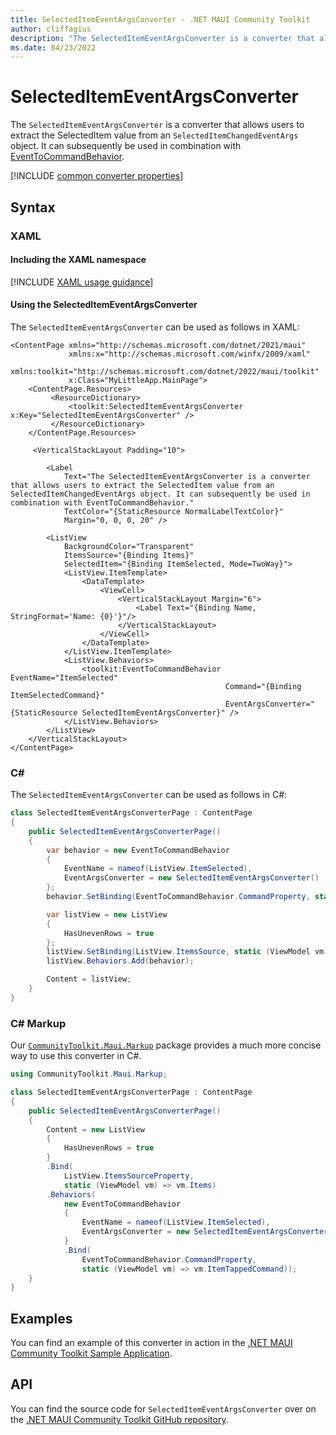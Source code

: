 ```yaml
---
title: SelectedItemEventArgsConverter - .NET MAUI Community Toolkit
author: cliffagius
description: "The SelectedItemEventArgsConverter is a converter that allows users to extract the SelectedItem value from an SelectedItemChangedEventArgs object. It can subsequently be used in combination with EventToCommandBehavior"
ms.date: 04/23/2022
---
```


# SelectedItemEventArgsConverter

The `SelectedItemEventArgsConverter` is a converter that allows users to extract the SelectedItem value from an `SelectedItemChangedEventArgs` object. It can subsequently be used in combination with [EventToCommandBehavior](../behaviors/event-to-command-behavior.md).

[!INCLUDE [common converter properties](../includes/communitytoolkit-converter.md)]

## Syntax

### XAML

#### Including the XAML namespace

[!INCLUDE [XAML usage guidance](../includes/xaml-usage.md)]

#### Using the SelectedItemEventArgsConverter

The `SelectedItemEventArgsConverter` can be used as follows in XAML:

```xaml
<ContentPage xmlns="http://schemas.microsoft.com/dotnet/2021/maui"
             xmlns:x="http://schemas.microsoft.com/winfx/2009/xaml"
             xmlns:toolkit="http://schemas.microsoft.com/dotnet/2022/maui/toolkit"
             x:Class="MyLittleApp.MainPage">
    <ContentPage.Resources>
         <ResourceDictionary>
             <toolkit:SelectedItemEventArgsConverter x:Key="SelectedItemEventArgsConverter" />
         </ResourceDictionary>
    </ContentPage.Resources>

     <VerticalStackLayout Padding="10">

        <Label
            Text="The SelectedItemEventArgsConverter is a converter that allows users to extract the SelectedItem value from an SelectedItemChangedEventArgs object. It can subsequently be used in combination with EventToCommandBehavior."
            TextColor="{StaticResource NormalLabelTextColor}"
            Margin="0, 0, 0, 20" />

        <ListView
            BackgroundColor="Transparent"
            ItemsSource="{Binding Items}"
            SelectedItem="{Binding ItemSelected, Mode=TwoWay}">
            <ListView.ItemTemplate>
                <DataTemplate>
                    <ViewCell>
                        <VerticalStackLayout Margin="6">
                            <Label Text="{Binding Name, StringFormat='Name: {0}'}"/>
                        </VerticalStackLayout>
                    </ViewCell>
                </DataTemplate>
            </ListView.ItemTemplate>
            <ListView.Behaviors>
                <toolkit:EventToCommandBehavior EventName="ItemSelected"
                                                Command="{Binding ItemSelectedCommand}"
                                                EventArgsConverter="{StaticResource SelectedItemEventArgsConverter}" />
            </ListView.Behaviors>
        </ListView>
    </VerticalStackLayout>
</ContentPage>
```

### C#

The `SelectedItemEventArgsConverter` can be used as follows in C#:

```csharp
class SelectedItemEventArgsConverterPage : ContentPage
{
    public SelectedItemEventArgsConverterPage()
    {
        var behavior = new EventToCommandBehavior
        {
            EventName = nameof(ListView.ItemSelected),
            EventArgsConverter = new SelectedItemEventArgsConverter()
        };
        behavior.SetBinding(EventToCommandBehavior.CommandProperty, static (ViewModel vm) => vm.ItemSelectedCommand);

        var listView = new ListView 
        { 
            HasUnevenRows = true 
        };
        listView.SetBinding(ListView.ItemsSource, static (ViewModel vm) => vm.Items);
        listView.Behaviors.Add(behavior);

        Content = listView;
    }
}
```

### C# Markup

Our [`CommunityToolkit.Maui.Markup`](../markup/markup.md) package provides a much more concise way to use this converter in C#.

```csharp
using CommunityToolkit.Maui.Markup;

class SelectedItemEventArgsConverterPage : ContentPage
{
    public SelectedItemEventArgsConverterPage()
    {
        Content = new ListView
        {
            HasUnevenRows = true
        }
        .Bind(
            ListView.ItemsSourceProperty,
            static (ViewModel vm) => vm.Items)
        .Behaviors(
            new EventToCommandBehavior
            {
                EventName = nameof(ListView.ItemSelected),
                EventArgsConverter = new SelectedItemEventArgsConverter()
            }
            .Bind(
                EventToCommandBehavior.CommandProperty, 
                static (ViewModel vm) => vm.ItemTappedCommand));                   
    }
}
```

## Examples

You can find an example of this converter in action in the [.NET MAUI Community Toolkit Sample Application](https://github.com/CommunityToolkit/Maui/blob/main/samples/CommunityToolkit.Maui.Sample/Pages/Converters/SelectedItemEventArgsConverterPage.xaml).

## API

You can find the source code for `SelectedItemEventArgsConverter` over on the [.NET MAUI Community Toolkit GitHub repository](https://github.com/CommunityToolkit/Maui/blob/main/src/CommunityToolkit.Maui/Converters/SelectedItemEventArgsConverter.shared.cs).
